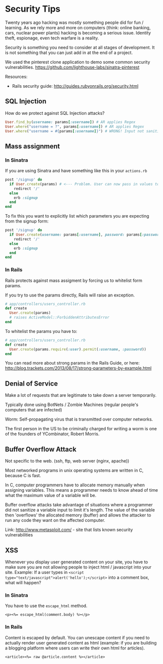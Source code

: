 # Security Tips

Twenty years ago hacking was mostly something people did for fun / learning. As we rely more and more on computers (think: online banking, cars, nuclear power plants) hacking is becoming a serious issue. Identity theft, espionage, even tech warfare is a reality.

Security is something you need to consider at all stages of development. It is not something that you can just add in at the end of a project.

We used the pinterest clone application to demo some common security vulnerabilities. https://github.com/lighthouse-labs/sinatra-pinterest 

Resources:

- Rails security guide: http://guides.rubyonrails.org/security.html

## SQL Injection

How do we protect against SQL Injection attacks?

```ruby
User.find_by(username: params[:username]) # AR applies Regex
User.where("username = ?", params[:username]) # AR applies Regex
User.where("username = #{params[:username]}") # WRONG! Input not sanitized
```

## Mass assignment

### In Sinatra

If you are using Sinatra and have something like this in your `actions.rb`

```ruby
post '/signup' do
  if User.create(params) # <--- Problem. User can now pass in values to the user model that we may not want them to. ex: admin: true
    redirect '/'
  else
    erb :signup
  end
end
```

To fix this you want to explicitly list which parameters you are expecting from the signup form:

```ruby
post '/signup' do
  if User.create(username: params[:username], password: params[:password])
    redirect '/'
  else
    erb :signup
  end
end
```

### In Rails

Rails protects against mass assigment by forcing us to whitelist form params.

If you try to use the params directly, Rails will raise an exception.

```ruby
# app/controllers/users_controller.rb
def create
  User.create(params)
  # raises ActiveModel::ForbiddenAttributesError
end
```

To whitelist the params you have to:

```ruby
# app/controllers/users_controller.rb
def create
  User.create(params.require(:user).permit(:username, :password))
end

```

You can read more about strong params in the Rails Guide, or here: http://blog.trackets.com/2013/08/17/strong-parameters-by-example.html

## Denial of Service

Make a lot of requests that are legitimate to take down a server temporarily.

Typically done using BotNets / Zombie Machines (regular people's computers that are infected)

Worm: Self-propagating virus that is transmitted over computer networks.

The first person in the US to be criminally charged for writing a worm is one of the founders of YCombinator, Robert Morris.

## Buffer Overflow Attack

Not specific to the web. (ssh, ftp, web server (nginx, apache))

Most networked programs in unix operating systems are written in C, because C is fast.

In C, computer programmers have to allocate memory manually when assigning variables. This means a programmer needs to know ahead of time what the maximum value of a variable will be. 

Buffer overflow attacks take advantage of situations where a programmer did not sanitize a variable input to limit it's length. The value of the variable then 'overflows' the allocated memory (buffer) and allows the attacker to run any code they want on the affected computer.

Link: http://www.metasploit.com/  - site that lists known security vulnerabilities

## XSS 

Whenever you display user generated content on your site, you have to make sure you are not allowing people to inject html / javascript into your site. Example: If a user types in `<script type="text/javascript">alert('hello');</script>` into a comment box, what will happen?

### In Sinatra

You have to use the `escape_html` method.

```
<p><%= escape_html(comment.body) %></p> 
```

### In Rails

Content is escaped by default. You can unescape content if you need to actually render user generated content as html (example: if you are building a blogging platform where users can write their own html for articles).

```
<article><%= raw @article.content %></article>
```


